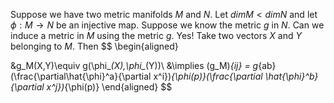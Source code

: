Suppose we have two metric manifolds $M$ and $N$. Let $dimM < dimN$ and let $\phi:M\rightarrow N$ be an injective map. Suppose we know the metric $g$ in $N$. Can we induce a metric in $M$ using the metric $g$. Yes! Take two vectors $X$ and $Y$ belonging to $M$. Then
$$
\begin{aligned}

&g_M(X,Y)\equiv g(\phi_*(X),\phi_*(Y))\\
&\implies (g_M)_{ij} = g_{ab}(\frac{\partial\hat{\phi}^a}{\partial x^i})_{\phi(p)}(\frac{\partial \hat{\phi}^b}{\partial x^j})_{\phi(p)}
\end{aligned}
$$
